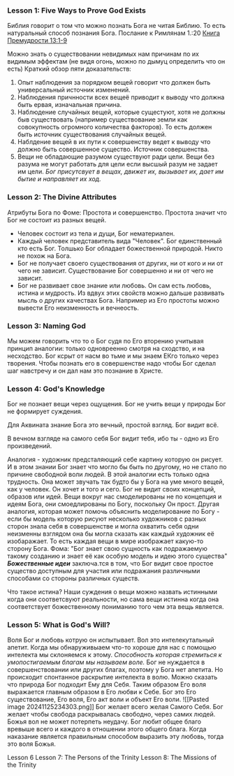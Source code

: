 ### Lesson 1: Five Ways to Prove God Exists
Библия говорит о том что можно познать Бога не читая Библию. То есть натуральный способ познания Бога.
Послание к Римлянам 1.:20
[Книга Премудрости 13:1-9](https://www.bible-center.ru/ru/bibletext/synnew_ru/wis/13)

Можно знать о существовании невидимых нам причинам по их видимым эффектам (не видя огонь, можно по дымуц определить что он есть)
Краткий обзор пяти доказательств:
1. Опыт наблюдения за порядком вещей говорит что должен быть универсальный источник изменений.
2.  Наблюдения причнности всех вещеё приводит к выводу что должна быть ервая, изначальная причина.
3. Наблюдение случайных вещей, которые сущестуют, хотя не должны быв существовать (например существование земли как совокупность огромного количества факторов). То есть должен быть источник существования случайных вещей.
4. Наблдение вещей в их пути к совершенству ведет к выводу что должно быть совершенное существо. Источник совершенства.
5. Вещи не обладающие разумом существуют ради цели. Вещи без разума не могут работать для цели если высшый разум не задает им цели.
 *Бог присутсвует в вещах, движет их, вызывает их, дает им бытие и направляет их ход.*
### Lesson 2: The Divine Attributes
 Атрибуты Бога по Фоме: Простота и совершенство.
 Простота значит что Бог не состоит из разных вещей.
 * Человек состоит из тела и дущи, Бог нематериален.
 * Каждый человек представитель вида "Человек". Бог единственный кто есть Бог. Толшько Бог обладает божественной природой. Никто не похож на Бога.
 *  Бог не получает своего существования от других, ни от кого и ни от чего не зависит. Существование Бог совершенно и ни от чего не зависит.
 * Бог не развивает свое знание или любовь. Он сам есть любовь, истина и мудрость.
Из вдвух этих свойств можно дальше развивать мысль о других качествах Бога. Например из Его простоты можно вывести Его неизменность и вечнеость.

### Lesson 3: Naming God

Мы можем говорить что то о Бог судя по Его вторению учитывая принцип аналогии: только одновреенно смотря на сходство, и на несходство. Бог ксрыт от насм во тьме и мы знаем ЕКго только через творения. Чтобы познать его в совершенстве надо чтобы Бог сделал шаг навстречу и он дал нам это познание в Христе.

### Lesson 4: God's Knowledge

Бог не познает вещи через ощущения.
Бог не учить вещи у природы
Бог не формирует суждения.

Для Аквината знание Бога это вечный, простой взгляд. Бог видит всё.

В вечном взгляде на самого себя Бог видит тебя, ибо ты - одно из Его произведений.

Аналогия - художник предсталяющий себе картину которую он рисует. И в этом знании Бог знает что могло бы быть по другому, но не стало по причине свободной воли людей. В этой аналогии есть только одна трудность. Она может звучать так будто бы у Бога на уме много вещей, как у человек. Он хочет и того и сего. Бог не видит своих концепций, образов или идей. Вещи вокруг нас смоделированы не по концепция и идеям Бога, они смоедлированы по Богу, поскольку Он прост.
Другая аналогия, которая может помочь объяснить моделирование по Богу - если бы модель которую рисуют несколько художников с разных сторон знала себя в совершенстве и могла охватить себя одни неизменны взглядом она бы могла сказать как каждый художник её изобаражает. То есть каждая вещи в мире изображает какую-то сторону Бога.
Фома: "Бог знает свою сущность как подражаемую такому созданию и знает её как особую модель и идею этого существа"
***Божественные идеи*** заключа.тся в том, что Бог видит свое простое существо доступным для участия или подражания различными способами со стороны различных существ.

Что такое истина?
Наши суждения о вещи можно назвать истинными когда они соответсвуют реальности, но сама вещи истинна когда она соответствует божественному пониманию того чем эта вещь является.

### Lesson 5: What is God's Will?
Воля Бог и любовь котрую он испытывает.
Вол это интелекутальный апетит. Когда мы обнаруживыаем что-то хороше для нас с помощью интелекта мы склоняемся к этому. *Способность которая стремиться к умопостигаемым благам мы называем воле.*
Бог не нуждается в совершенствовании или других благах, поэтому у Бога нет апетита. Но происходит спонтанное раскрытие интелекта в волю. Можно сказать что природа Бог подходит Ему для Себя. Таким образом Его воля выражается главным образом в Его любви к Себе.
Бог это Его существование, Его воля, Его акт воли и объект Его воли.
![[Pasted image 20241125234303.png]]
Бог желает всего желая Самого Себя.
Бог желает чтобы свобода раскрывалась свободно, через самих людей.
Божья вол не может потерпеть неудачу.
Бог любит общее благо вревыше всего и каждого в отношении этого общего блага. Когда наказание является правильным способом выразить эту любовь, тогда это воля Божья. 

Lesson 6
Lesson 7: The Persons of the Trinity
Lesson 8: The Missions of the Trinity
